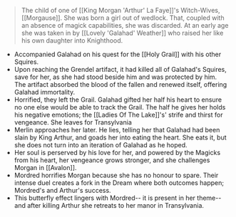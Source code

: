 >The child of one of [[King Morgan 'Arthur' La Faye]]'s Witch-Wives, [[Morgause]].  She was born a girl out of wedlock.  That, coupled with an absence of magick capabilities, she was discarded.  At an early age she was taken in by [[Lovely 'Galahad' Weather]] who raised her like his own daughter into Knighthood.

+ Accompanied Galahad on his quest for the [[Holy Grail]] with his other Squires.  
+ Upon reaching the Grendel artifact, it had killed all of Galahad's Squires, save for her, as she had stood beside him and was protected by him.  The artifact absorbed the blood of the fallen and renewed itself, offering Galahad immortality.  
+ Horrified, they left the Grail.  Galahad gifted her half his heart to ensure no one else would be able to track the Grail.  The half he gives her holds his negative emotions; the [[Ladies Of The Lake]]'s' strife and thirst for vengeance.  She leaves for Transylvania
+ Merlin approaches her later.  He lies, telling her that Galahad had been slain by King Arthur, and goads her into eating the heart.  She eats it, but she does not turn into an iteration of Galahad as he hoped.
+ Her soul is perserved by his love for her, and powered by the Magicks from his heart, her vengeance grows stronger, and she challenges Morgan in [[Avalon]].
+ Mordred horrifies Morgan because she has no honour to spare.  Their intense duel creates a fork in the Dream where both outcomes happen; Mordred's and Arthur's success.
+ This butterfly effect lingers with Mordred-- it is present in her theme-- and after killing Arthur she retreats to her manor in Transylvania.